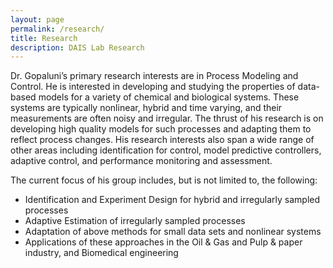 ```yaml
---
layout: page
permalink: /research/
title: Research
description: DAIS Lab Research
---
```


Dr. Gopaluni’s primary research interests are in Process Modeling and Control. He is interested in developing and studying the properties of data-based models for a variety of chemical and biological systems. These systems are typically nonlinear, hybrid and time varying, and their measurements are often noisy and irregular. The thrust of his research is on developing high quality models for such processes and adapting them to reflect process changes. His research interests also span a wide range of other areas including identification for control, model predictive controllers, adaptive control, and performance monitoring and assessment.

The current focus of his group includes, but is not limited to, the following:

- Identification and Experiment Design for hybrid and irregularly sampled processes
- Adaptive Estimation of irregularly sampled processes
- Adaptation of above methods for small data sets and nonlinear systems
- Applications of these approaches in the Oil & Gas and Pulp & paper industry, and Biomedical engineering
